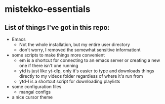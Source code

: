# mistekko-essentials

## List of things I've got in this repo:
* Emacs
  * Not the whole installation, but my entire user directory
  * don't worry, I removed the somewhat sensitive information\
* some scripts to make things more convenient
  * em is a shortcut for connecting to an emacs server or creating a new one if there isn't one running
  * ytd is just like yt-dlp, only it's easier to type and downloads things directly to my videos folder regardless of where it's run from
  * ytd-l is a shortcut script for downloading playlists
* some configuration files
  * mangal configs
* a nice cursor theme
